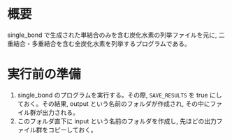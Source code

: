 # 概要
single_bond で生成された単結合のみを含む炭化水素の列挙ファイルを元に, 二重結合・多重結合を含む全炭化水素を列挙するプログラムである。

# 実行前の準備
1. single_bond のプログラムを実行する。その際, `SAVE_RESULTS` を true にしておく。その結果, output という名前のフォルダが作成され, その中にファイル群が出力される。
2. このフォルダ直下に input という名前のフォルダを作成し, 先ほどの出力ファイル群をコピーしておく。
